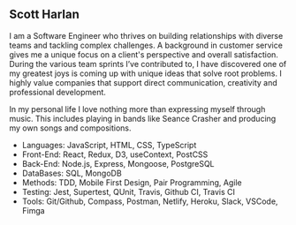 ## Scott Harlan

I am a Software Engineer who thrives on building relationships with diverse teams and tackling complex challenges. A background in customer service gives me a unique focus on a client's perspective and overall satisfaction. During the various team sprints I’ve contributed to, I have discovered one of my greatest joys is coming up with unique ideas that solve root problems. I highly value companies that support direct communication, creativity and professional development.

In my personal life I love nothing more than expressing myself through music. This includes playing in bands like Seance Crasher and producing my own songs and compositions.

* Languages: JavaScript, HTML, CSS, TypeScript
* Front-End: React, Redux, D3, useContext, PostCSS
* Back-End: Node.js, Express, Mongoose, PostgreSQL
* DataBases: SQL, MongoDB
* Methods: TDD, Mobile First Design, Pair Programming, Agile
* Testing: Jest, Supertest, QUnit, Travis, Github CI, Travis CI
* Tools: Git/Github, Compass, Postman, Netlify, Heroku, Slack, VSCode, Fimga
